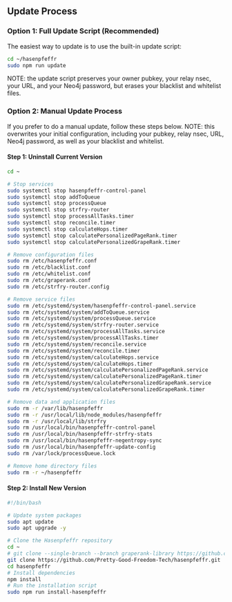 ## Update Process

### Option 1: Full Update Script (Recommended)

The easiest way to update is to use the built-in update script:

```bash
cd ~/hasenpfeffr
sudo npm run update
```

NOTE: the update script preserves your owner pubkey, your relay nsec, your URL, and your Neo4j password, but erases your blacklist and whitelist files.

### Option 2: Manual Update Process

If you prefer to do a manual update, follow these steps below. NOTE: this overwrites your initial configuration, including your pubkey, relay nsec, URL, Neo4j password, as well as your blacklist and whitelist.

#### Step 1: Uninstall Current Version

```bash
cd ~

# Stop services
sudo systemctl stop hasenpfeffr-control-panel
sudo systemctl stop addToQueue
sudo systemctl stop processQueue
sudo systemctl stop strfry-router
sudo systemctl stop processAllTasks.timer
sudo systemctl stop reconcile.timer
sudo systemctl stop calculateHops.timer
sudo systemctl stop calculatePersonalizedPageRank.timer
sudo systemctl stop calculatePersonalizedGrapeRank.timer

# Remove configuration files
sudo rm /etc/hasenpfeffr.conf
sudo rm /etc/blacklist.conf
sudo rm /etc/whitelist.conf
sudo rm /etc/graperank.conf
sudo rm /etc/strfry-router.config

# Remove service files
sudo rm /etc/systemd/system/hasenpfeffr-control-panel.service
sudo rm /etc/systemd/system/addToQueue.service
sudo rm /etc/systemd/system/processQueue.service
sudo rm /etc/systemd/system/strfry-router.service
sudo rm /etc/systemd/system/processAllTasks.service
sudo rm /etc/systemd/system/processAllTasks.timer
sudo rm /etc/systemd/system/reconcile.service
sudo rm /etc/systemd/system/reconcile.timer
sudo rm /etc/systemd/system/calculateHops.service
sudo rm /etc/systemd/system/calculateHops.timer
sudo rm /etc/systemd/system/calculatePersonalizedPageRank.service
sudo rm /etc/systemd/system/calculatePersonalizedPageRank.timer
sudo rm /etc/systemd/system/calculatePersonalizedGrapeRank.service
sudo rm /etc/systemd/system/calculatePersonalizedGrapeRank.timer

# Remove data and application files
sudo rm -r /var/lib/hasenpfeffr
sudo rm -r /usr/local/lib/node_modules/hasenpfeffr
sudo rm -r /usr/local/lib/strfry
sudo rm /usr/local/bin/hasenpfeffr-control-panel
sudo rm /usr/local/bin/hasenpfeffr-strfry-stats
sudo rm /usr/local/bin/hasenpfeffr-negentropy-sync
sudo rm /usr/local/bin/hasenpfeffr-update-config
sudo rm /var/lock/processQueue.lock

# Remove home directory files
sudo rm -r ~/hasenpfeffr
```

#### Step 2: Install New Version

```bash
#!/bin/bash

# Update system packages
sudo apt update
sudo apt upgrade -y

# Clone the Hasenpfeffr repository
cd ~
# git clone --single-branch --branch graperank-library https://github.com/Pretty-Good-Freedom-Tech/hasenpfeffr.git
git clone https://github.com/Pretty-Good-Freedom-Tech/hasenpfeffr.git
cd hasenpfeffr
# Install dependencies
npm install
# Run the installation script
sudo npm run install-hasenpfeffr
```